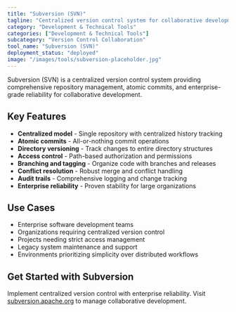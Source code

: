 ```yaml
---
title: "Subversion (SVN)"
tagline: "Centralized version control system for collaborative development"
category: "Development & Technical Tools"
categories: ["Development & Technical Tools"]
subcategory: "Version Control Collaboration"
tool_name: "Subversion (SVN)"
deployment_status: "deployed"
image: "/images/tools/subversion-placeholder.jpg"
---
```

Subversion (SVN) is a centralized version control system providing comprehensive repository management, atomic commits, and enterprise-grade reliability for collaborative development.

## Key Features

- **Centralized model** - Single repository with centralized history tracking
- **Atomic commits** - All-or-nothing commit operations
- **Directory versioning** - Track changes to entire directory structures
- **Access control** - Path-based authorization and permissions
- **Branching and tagging** - Organize code with branches and releases
- **Conflict resolution** - Robust merge and conflict handling
- **Audit trails** - Comprehensive logging and change tracking
- **Enterprise reliability** - Proven stability for large organizations

## Use Cases

- Enterprise software development teams
- Organizations requiring centralized version control
- Projects needing strict access management
- Legacy system maintenance and support
- Environments prioritizing simplicity over distributed workflows

## Get Started with Subversion

Implement centralized version control with enterprise reliability. Visit [subversion.apache.org](https://subversion.apache.org) to manage collaborative development.
